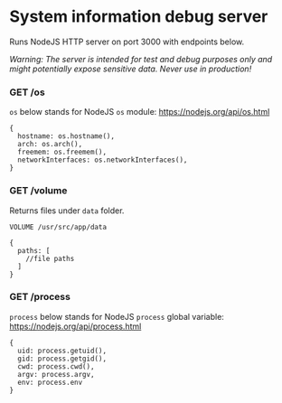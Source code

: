 System information debug server
===============================

Runs NodeJS HTTP server on port 3000 with endpoints below.

_Warning: The server is intended for test and debug purposes only
and might potentially expose sensitive data. Never use in production!_

### GET /os

`os` below stands for NodeJS `os` module: https://nodejs.org/api/os.html

```
{
  hostname: os.hostname(),
  arch: os.arch(),
  freemem: os.freemem(),
  networkInterfaces: os.networkInterfaces(),
}
```

### GET /volume

Returns files under `data` folder.

`VOLUME /usr/src/app/data`

```
{
  paths: [
    //file paths
  ]
}
```

### GET /process

`process` below stands for NodeJS `process` global variable: https://nodejs.org/api/process.html

```
{
  uid: process.getuid(),
  gid: process.getgid(),
  cwd: process.cwd(),
  argv: process.argv,
  env: process.env
}
```


